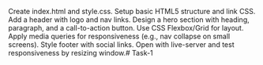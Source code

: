 Create index.html and style.css.
Setup basic HTML5 structure and link CSS.
Add a header with logo and nav links.
Design a hero section with heading, paragraph, and a call-to-action button.
Use CSS Flexbox/Grid for layout.
Apply media queries for responsiveness (e.g., nav collapse on small screens).
Style footer with social links.
Open with live-server and test responsiveness by resizing window.# Task-1
